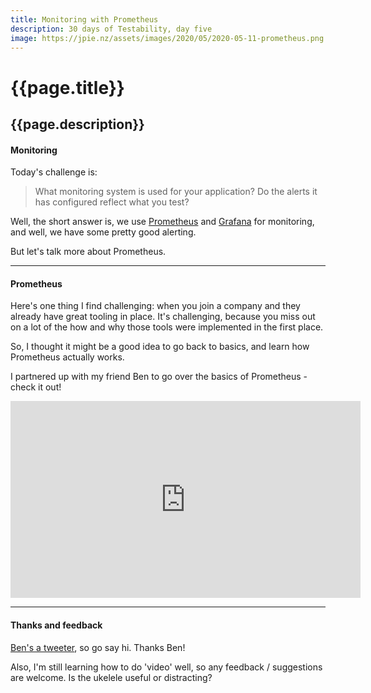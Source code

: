 ```yaml
---
title: Monitoring with Prometheus
description: 30 days of Testability, day five
image: https://jpie.nz/assets/images/2020/05/2020-05-11-prometheus.png
---
```

# {{page.title}}
## {{page.description}}

#### Monitoring

Today's challenge is:
> What monitoring system is used for your application? Do the alerts it has configured reflect what you test?

Well, the short answer is, we use [Prometheus](https://prometheus.io/) and [Grafana](https://grafana.com/) for monitoring, and well, we have some pretty good alerting.

But let's talk more about Prometheus.

<hr/>

#### Prometheus

Here's one thing I find challenging: when you join a company and they already have great tooling in place.
It's challenging, because you miss out on a lot of the how and why those tools were implemented in the first place.

So, I thought it might be a good idea to go back to basics, and learn how Prometheus actually works.

I partnered up with my friend Ben to go over the basics of Prometheus - check it out!

<iframe width="560" height="315" src="https://www.youtube.com/embed/jhNDHdYkzvw" frameborder="0" allow="accelerometer; autoplay; encrypted-media; gyroscope; picture-in-picture" allowfullscreen></iframe>

<hr/>

#### Thanks and feedback

[Ben's a tweeter](https://twitter.com/BenClapp), so go say hi. Thanks Ben!

Also, I'm still learning how to do 'video' well, so any feedback / suggestions are welcome. Is the ukelele useful or distracting?